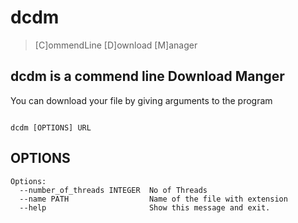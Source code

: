 # dcdm

> [C]ommendLine [D]ownload [M]anager

## dcdm is a commend line Download Manger

You can download your file by giving arguments to the program
‍
```

dcdm [OPTIONS] URL

```

## OPTIONS

```
Options:
  --number_of_threads INTEGER  No of Threads
  --name PATH                  Name of the file with extension
  --help                       Show this message and exit.
```
